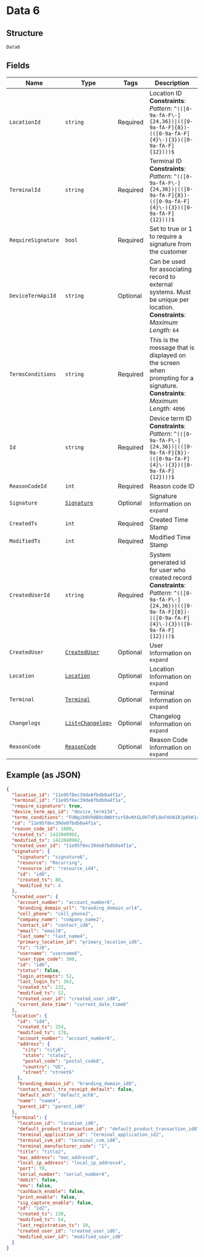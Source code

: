 
# Data 6

## Structure

`Data6`

## Fields

| Name | Type | Tags | Description |
|  --- | --- | --- | --- |
| `LocationId` | `string` | Required | Location ID<br>**Constraints**: *Pattern*: `^(([0-9a-fA-F\-]{24,36})\|(([0-9a-fA-F]{8})-(([0-9a-fA-F]{4}\-){3})([0-9a-fA-F]{12})))$` |
| `TerminalId` | `string` | Required | Terminal ID<br>**Constraints**: *Pattern*: `^(([0-9a-fA-F\-]{24,36})\|(([0-9a-fA-F]{8})-(([0-9a-fA-F]{4}\-){3})([0-9a-fA-F]{12})))$` |
| `RequireSignature` | `bool` | Required | Set to true or 1 to require a signature from the customer |
| `DeviceTermApiId` | `string` | Optional | Can be used for associating record to external systems. Must be unique per location.<br>**Constraints**: *Maximum Length*: `64` |
| `TermsConditions` | `string` | Required | This is the message that is displayed on the screen when prompting for a signature.<br>**Constraints**: *Maximum Length*: `4096` |
| `Id` | `string` | Required | Device term ID<br>**Constraints**: *Pattern*: `^(([0-9a-fA-F\-]{24,36})\|(([0-9a-fA-F]{8})-(([0-9a-fA-F]{4}\-){3})([0-9a-fA-F]{12})))$` |
| `ReasonCodeId` | `int` | Required | Reason code ID |
| `Signature` | [`Signature`](../../doc/models/signature.md) | Optional | Signature Information on `expand` |
| `CreatedTs` | `int` | Required | Created Time Stamp |
| `ModifiedTs` | `int` | Required | Modified Time Stamp |
| `CreatedUserId` | `string` | Required | System generated id for user who created record<br>**Constraints**: *Pattern*: `^(([0-9a-fA-F\-]{24,36})\|(([0-9a-fA-F]{8})-(([0-9a-fA-F]{4}\-){3})([0-9a-fA-F]{12})))$` |
| `CreatedUser` | [`CreatedUser`](../../doc/models/created-user.md) | Optional | User Information on `expand` |
| `Location` | [`Location`](../../doc/models/location.md) | Optional | Location Information on `expand` |
| `Terminal` | [`Terminal`](../../doc/models/terminal.md) | Optional | Terminal Information on `expand` |
| `Changelogs` | [`List<Changelog>`](../../doc/models/changelog.md) | Optional | Changelog Information on `expand` |
| `ReasonCode` | [`ReasonCode`](../../doc/models/reason-code.md) | Optional | Reason Code Information on `expand` |

## Example (as JSON)

```json
{
  "location_id": "11e95f8ec39de8fbdb0a4f1a",
  "terminal_id": "11e95f8ec39de8fbdb0a4f1a",
  "require_signature": true,
  "device_term_api_id": "device_term134",
  "terms_conditions": "FUNgib0Vh0B9c0Wbttvr50vNtGLOkTdFL0eFmhN1RJpKhK14IENeDa8irp2dEk9thEcVHvVEyriQeZLs5NjNsCzqNj9JDA4RSJwK647IFtYjrNPN1nBb9bw6hoQ71oT5kpsiXGt8HcqBFVBVeDA7psIzKAyDveAw2o1hfjipkOtXrPgWun0rYwyyFuvqkT1egQYKfYDj",
  "id": "11e95f8ec39de8fbdb0a4f1a",
  "reason_code_id": 1000,
  "created_ts": 1422040992,
  "modified_ts": 1422040992,
  "created_user_id": "11e95f8ec39de8fbdb0a4f1a",
  "signature": {
    "signature": "signature6",
    "resource": "Recurring",
    "resource_id": "resource_id4",
    "id": "id8",
    "created_ts": 80,
    "modified_ts": 4
  },
  "created_user": {
    "account_number": "account_number6",
    "branding_domain_url": "branding_domain_url4",
    "cell_phone": "cell_phone2",
    "company_name": "company_name2",
    "contact_id": "contact_id8",
    "email": "email0",
    "last_name": "last_name4",
    "primary_location_id": "primary_location_id6",
    "tz": "tz8",
    "username": "username6",
    "user_type_code": 300,
    "id": "id6",
    "status": false,
    "login_attempts": 52,
    "last_login_ts": 162,
    "created_ts": 232,
    "modified_ts": 52,
    "created_user_id": "created_user_id8",
    "current_date_time": "current_date_time6"
  },
  "location": {
    "id": "id4",
    "created_ts": 254,
    "modified_ts": 178,
    "account_number": "account_number6",
    "address": {
      "city": "city6",
      "state": "state2",
      "postal_code": "postal_code8",
      "country": "US",
      "street": "street6"
    },
    "branding_domain_id": "branding_domain_id8",
    "contact_email_trx_receipt_default": false,
    "default_ach": "default_ach8",
    "name": "name4",
    "parent_id": "parent_id0"
  },
  "terminal": {
    "location_id": "location_id6",
    "default_product_transaction_id": "default_product_transaction_id8",
    "terminal_application_id": "terminal_application_id2",
    "terminal_cvm_id": "terminal_cvm_id8",
    "terminal_manufacturer_code": "1",
    "title": "title2",
    "mac_address": "mac_address0",
    "local_ip_address": "local_ip_address4",
    "port": 70,
    "serial_number": "serial_number4",
    "debit": false,
    "emv": false,
    "cashback_enable": false,
    "print_enable": false,
    "sig_capture_enable": false,
    "id": "id2",
    "created_ts": 130,
    "modified_ts": 54,
    "last_registration_ts": 10,
    "created_user_id": "created_user_id6",
    "modified_user_id": "modified_user_id6"
  }
}
```

